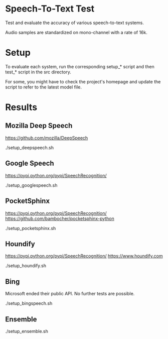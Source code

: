 Speech-To-Text Test
===================

Test and evaluate the accuracy of various speech-to-text systems.

Audio samples are standardized on mono-channel with a rate of 16k.

# Setup

To evaluate each system, run the corresponding setup_* script and then test_* script in the src directory.

For some, you might have to check the project's homepage and update the script to refer to the latest model file.

# Results

Mozilla Deep Speech
-------------------

https://github.com/mozilla/DeepSpeech

./setup_deepspeech.sh

Google Speech
-------------

https://pypi.python.org/pypi/SpeechRecognition/

./setup_googlespeech.sh

PocketSphinx
------------

https://pypi.python.org/pypi/SpeechRecognition/
https://github.com/bambocher/pocketsphinx-python

./setup_pocketsphinx.sh

Houndify
--------

https://pypi.python.org/pypi/SpeechRecognition/
https://www.houndify.com

./setup_houndify.sh

Bing
----

Microsoft ended their public API. No further tests are possible.

./setup_bingspeech.sh

Ensemble
--------

./setup_ensemble.sh
